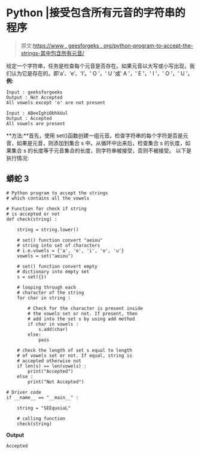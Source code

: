 # Python |接受包含所有元音的字符串的程序

> 原文:[https://www . geesforgeks . org/python-program-to-accept-the-strings-其中包含所有元音/](https://www.geeksforgeeks.org/python-program-to-accept-the-strings-which-contains-all-vowels/)

给定一个字符串，任务是检查每个元音是否存在。如果元音以大写或小写出现，我们认为它是存在的。即‘a’、‘e’、‘I’。' O '，' U '或' A '，' E '，' I '，' O '，' U '。
**例:**

```
Input : geeksforgeeks
Output : Not Accepted
All vowels except 'o' are not present

Input : ABeeIghiObhkUul
Output : Accepted
All vowels are present
```

**方法:**首先，使用 set()函数创建一组元音。检查字符串的每个字符是否是元音，如果是元音，则添加到集合 s 中。从循环中出来后，检查集合 s 的长度，如果集合 s 的长度等于元音集合的长度，则字符串被接受，否则不被接受。
以下是执行情况:

## 蟒蛇 3

```
# Python program to accept the strings
# which contains all the vowels

# Function for check if string
# is accepted or not
def check(string) :

    string = string.lower()

    # set() function convert "aeiou"
    # string into set of characters
    # i.e.vowels = {'a', 'e', 'i', 'o', 'u'}
    vowels = set("aeiou")

    # set() function convert empty
    # dictionary into empty set
    s = set({})

    # looping through each
    # character of the string
    for char in string :

        # Check for the character is present inside
        # the vowels set or not. If present, then
        # add into the set s by using add method
        if char in vowels :
            s.add(char)
        else:
            pass

    # check the length of set s equal to length
    # of vowels set or not. If equal, string is 
    # accepted otherwise not
    if len(s) == len(vowels) :
        print("Accepted")
    else :
        print("Not Accepted")

# Driver code
if __name__ == "__main__" :

    string = "SEEquoiaL"

    # calling function
    check(string)
```

**Output**

```
Accepted

```